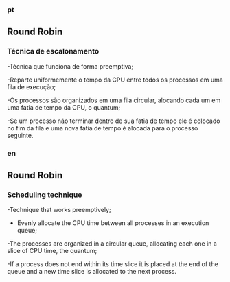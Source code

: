 ### pt
## Round Robin
### Técnica de escalonamento
 
 -Técnica que funciona de forma preemptiva;
 
 -Reparte uniformemente o tempo da CPU entre todos os processos em uma fila de execução;
 
 -Os processos são organizados em uma fila circular, alocando cada um em uma fatia de tempo da CPU, o quantum;
 
 -Se um processo não terminar dentro de sua fatia de tempo ele é colocado no fim da fila e uma nova fatia de tempo é alocada para o processo seguinte.

### en
## Round Robin
### Scheduling technique
 
 -Technique that works preemptively;
 
 - Evenly allocate the CPU time between all processes in an execution queue;
 
 -The processes are organized in a circular queue, allocating each one in a slice of CPU time, the quantum;
 
 -If a process does not end within its time slice it is placed at the end of the queue and a new time slice is allocated to the next process.
